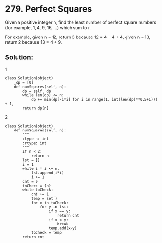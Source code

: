 # 279. Perfect Squares

Given a positive integer n, find the least number of perfect square numbers (for example, 1, 4, 9, 16, ...) which sum to n.

For example, given n = 12, return 3 because 12 = 4 + 4 + 4; given n = 13, return 2 because 13 = 4 + 9.

## Solution:
1

    class Solution(object):
        _dp = [0]
        def numSquares(self, n):
            dp = self._dp
            while len(dp) <= n:
                dp += min(dp[-i*i] for i in range(1, int(len(dp)**0.5+1))) + 1,
            return dp[n]
2

    class Solution(object):
        def numSquares(self, n):
            """
            :type n: int
            :rtype: int
            """
            if n < 2: 
                return n 
            lst = []
            i = 1 
            while i * i <= n: 
                lst.append(i*i)
                i += 1 
            cnt = 0
            toCheck = {n}
            while toCheck: 
                cnt += 1 
                temp = set()
                for x in toCheck: 
                    for y in lst: 
                        if x == y: 
                            return cnt 
                        if x < y: 
                            break 
                        temp.add(x-y)
                toCheck = temp 
            return cnt 
